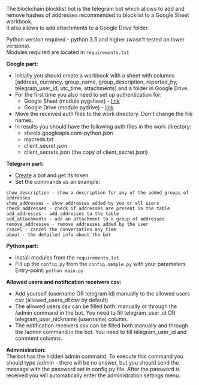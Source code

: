 The blockchain blocklist bot is the telegram bot which allows to add and remove hashes of addresses recommended to blocklist to a Google Sheet workbook.  
It also allows to add attachments to a Google Drive folder.

Python version required - python 3.5 and higher (wasn't tested on lower versions).  
Modules required are located in ```requirements.txt``` 

**Google part:**

* Initially you should create a workbook with a sheet with columns [address, currency, group_name, group_description, reported_by, telegram_user_id, utc_time, attachments] and a folder in Google Drive.
* For the first time you also need to set up authentication for:
    * Google Sheet (module pygsheet) - [link](https://pygsheets.readthedocs.io/en/stable/authorization.html)
    * Google Drive (module pydrive) - [link](https://pythonhosted.org/PyDrive/oauth.html)
* Move the received auth files to the work directory. Don't change the file names.
* In results you should have the following auth files in the work directory:
    * sheets.googleapis.com-python.json
    * mycreds.txt
    * client_secret.json
    * client_secrets.json (the copy of client_secret.json)
  

**Telegram part:**  
* [Create](https://core.telegram.org/bots#6-botfather) a bot and get its token
* Set the commands as an example:  
```
show_description - show a description for any of the added groups of addresses
show_addresses - show addresses added by you or all users
check_addresses - check if addresses are present in the table
add_addresses - add addresses to the table
add_attachments - add an attachment to a group of addresses
remove_addresses - remove addresses added by the user
cancel - cancel the conversation any time
about - the detailed info about the bot
```
  

**Python part:**
* Install modules from the ```requirements.txt```
* Fill up the ```config.py``` from the ```config.sample.py``` with your parameters
Entry-point:  ```python main.py```


**Allowed users and notification receivers csv:**
* Add yourself (username OR telegram id) manually to the allowed users csv (allowed_users_df.csv by default)
* The allowed users csv can be filled both: manually or through the /admin command in the bot. You need to fill telegram_user_id OR telegram_user_nickname (username) column.
* The notification receivers csv can be filled both manually and through the /admin command in the bot. You need to fill telegram_user_id and comment columns.


**Administration:**  
The bot has the hidden admin command. 
To execute this command you should type /admin - there will be no answer, but you should send the message with the password set in config.py file.
After the password is received you will automatically enter the administration settings menu.
